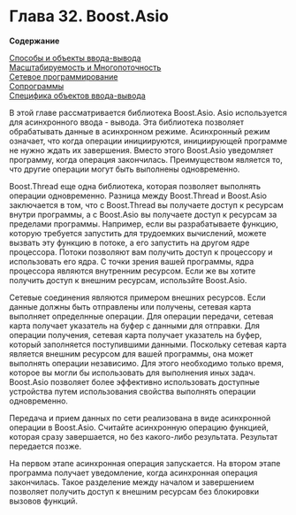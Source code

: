 # Глава 32. Boost.Asio

**Содержание**

[Способы и объекты ввода-вывода](#ioservices)  
[Масштабируемость и Многопоточность](#threads)  
[Сетевое программирование](#network)  
[Сопрограммы](#coroutines)  
[Специфика объектов ввода-вывода](#iospecific)  

В этой главе рассматривается библиотека Boost.Asio. Asio используется для асинхронного ввода - вывода. Эта библиотека позволяет обрабатывать данные в асинхронном режиме. Асинхронный режим означает, что когда операции инициируются, инициирующей программе не нужно ждать их завершения. Вместо этого Boost.Asio уведомляет программу, когда операция закончилась. Преимуществом является то, что другие операции могут быть выполнены одновременно.  

Boost.Thread еще одна библиотека, которая позволяет выполнять операции одновременно. Разница между Boost.Thread и Boost.Asio заключается в том, что с Boost.Thread вы получаете доступ к ресурсам внутри программы, а с Boost.Asio вы получаете доступ к ресурсам за пределами программы. Например, если вы разрабатываете функцию, которую требуется запустить для трудоемких вычислений, можете вызвать эту функцию в потоке, а его запустить на другом ядре процессора. Потоки позволяют вам получить доступ к процессору и использовать его ядра. С точки зрения вашей программы, ядра процессора являются внутренним ресурсом. Если же вы хотите получить доступ к внешним ресурсам, использйте Boost.Asio.  

Сетевые соединения являются примером внешних ресурсов. Если данные должны быть отправлены или получены, сетевая карта выполняет определнные операции. Для операции передачи, сетевая карта получает указатель на буфер с данными для отправки. Для операции получения, сетевая карта получает указатель на буфер, который заполняется поступившими данными. Поскольку сетевая карта является внешним ресурсом для вашей программы, она может выполнять операции независимо. Для этого необходимо только время, которое вы могли бы использовать для выполнения иных задач. Boost.Asio позволяет более эффективно использовать доступные устройства путем использования свойства выполнять операции одновременно.  

Передача и прием данных по сети реализована в виде асинхронной операции в Boost.Asio. Считайте асинхронную операцию функцией, которая сразу завершается, но без какого-либо результата. Результат передается позже.  

На первом этапе асинхронная операция запускается. На втором этапе программа получает уведомление, когда асинхронная операция закончилась. Такое разделение между началом и завершением позволяет получить доступ к внешним ресурсам без блокировки вызовов функций.  
